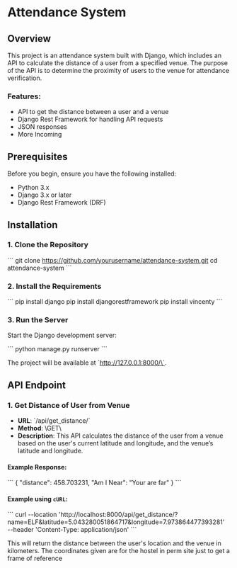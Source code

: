 
# Attendance System

## Overview
This project is an attendance system built with Django, which includes an API to calculate the distance of a user from a specified venue. The purpose of the API is to determine the proximity of users to the venue for attendance verification.

### Features:
- API to get the distance between a user and a venue
- Django Rest Framework for handling API requests
- JSON responses
- More Incoming

## Prerequisites

Before you begin, ensure you have the following installed:
- Python 3.x
- Django 3.x or later
- Django Rest Framework (DRF)

## Installation

### 1. Clone the Repository

\`\`\`
git clone https://github.com/yourusername/attendance-system.git
cd attendance-system
\`\`\`


### 2. Install the Requirements

\`\`\`
pip install django
pip install djangorestframework
pip install vincenty
\`\`\`



### 3. Run the Server

Start the Django development server:

\`\`\`
python manage.py runserver
\`\`\`

The project will be available at \`http://127.0.0.1:8000/\`.

## API Endpoint

### 1. **Get Distance of User from Venue**

- **URL**: \`/api/get_distance/\`
- **Method**: \GET\
- **Description**: This API calculates the distance of the user from a venue based on the user's current latitude and longitude, and the venue’s latitude and longitude.


#### Example Response:

\`\`\`
{
    "distance": 458.703231,
    "Am I Near": "Your are far"
}
\`\`\`

#### Example using `cURL`:

\`\`\`
curl --location 'http://localhost:8000/api/get_distance/?name=ELF&latitude=5.043280051864717&longitude=7.973864477393281' \
--header 'Content-Type: application/json'
\`\`\`

This will return the distance between the user's location and the venue in kilometers.
The coordinates given are for the hostel in perm site just to get a frame of reference

